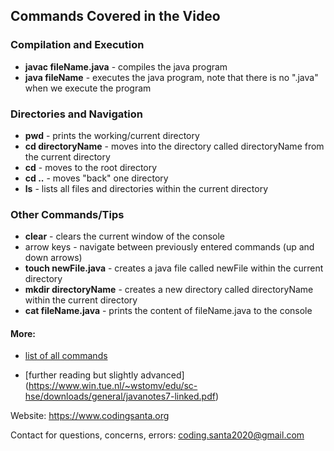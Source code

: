 ## Commands Covered in the Video
### Compilation and Execution
- **javac fileName.java** - compiles the java program
- **java fileName** - executes the java program, note that there is no ".java" when we execute the program
### Directories and Navigation
- **pwd** - prints the working/current directory
- **cd directoryName** - moves into the directory called directoryName from the current directory
- **cd** - moves to the root directory
- **cd ..** - moves "back" one directory
- **ls** - lists all files and directories within the current directory
### Other Commands/Tips
- **clear** - clears the current window of the console
- arrow keys - navigate between previously entered commands (up and down arrows)
- **touch newFile.java** - creates a java file called newFile within the current directory
- **mkdir directoryName** - creates a new directory called directoryName within the current directory
- **cat fileName.java** - prints the content of fileName.java to the console

#### More:
- [list of all commands](https://ss64.com/bash/)

- [further reading but slightly advanced] (https://www.win.tue.nl/~wstomv/edu/sc-hse/downloads/general/javanotes7-linked.pdf)



Website: https://www.codingsanta.org

Contact for questions, concerns, errors: coding.santa2020@gmail.com

